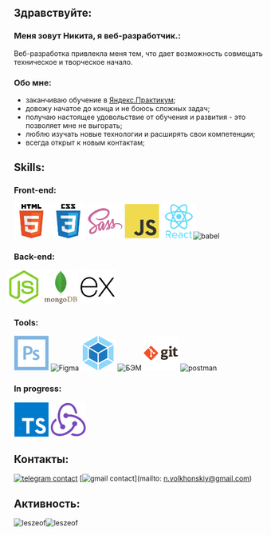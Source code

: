 ## Здравствуйте:
### Меня зовут Никита, я веб-разработчик.:

Веб-разработка привлекла меня тем, что дает возможность совмещать техническое и творческое начало.

### Обо мне:
- заканчиваю обучение в [Яндекс.Практикум](https://praktikum.yandex.ru/web);
- довожу начатое до конца и не боюсь сложных задач;
- получаю настоящее удовольствие от обучения и развития - это позволяет мне не выгорать;
- люблю изучать новые технологии и расширять свои компетенции;
- всегда открыт к новым контактам;

## Skills:
### Front-end:
<p align="left"> 
  <img src="https://raw.githubusercontent.com/devicons/devicon/master/icons/html5/html5-original-wordmark.svg" alt="html5" width="70" height="70" title="html5"/>
  <img src="https://raw.githubusercontent.com/devicons/devicon/master/icons/css3/css3-original-wordmark.svg" alt="css3" width="70" height="70" title="css3"/>
  <img src="https://raw.githubusercontent.com/devicons/devicon/master/icons/sass/sass-original.svg" alt="sass" width="70" height="70" title="sass"/>
  <img src="https://raw.githubusercontent.com/devicons/devicon/master/icons/javascript/javascript-original.svg" alt="javascript" width="70" height="70" title="javascript"/>
  <img src="https://raw.githubusercontent.com/devicons/devicon/master/icons/react/react-original-wordmark.svg" alt="react" width="70" height="70" title="react" title="react"/>
  <img style="margin-left:-10px" src="https://www.vectorlogo.zone/logos/babeljs/babeljs-icon.svg" alt="babel" width="70" height="70" title="babel" />
</p>

### Back-end:
<p>  
  <img src="https://raw.githubusercontent.com/devicons/devicon/master/icons/nodejs/nodejs-original.svg" alt="node js" width="70" height="70" style="margin-left:-15px" title="node js"/>
  <img src="https://raw.githubusercontent.com/devicons/devicon/master/icons/mongodb/mongodb-original-wordmark.svg" alt="MongoDB" width="70" height="70" title="MongoDB"/>
  <img src="https://raw.githubusercontent.com/devicons/devicon/master/icons/express/express-original.svg" width="70" height="70" alt="express js" title="express">
</p>

### Tools:
<p align="left">
  <img src="https://raw.githubusercontent.com/devicons/devicon/master/icons/photoshop/photoshop-line.svg" alt="Photoshop" width="70" height="70" title="Photoshop"/>
  <img src="https://www.vectorlogo.zone/logos/figma/figma-icon.svg" alt="Figma" width="70" height="70" title="Figma"/>
  <img src="https://raw.githubusercontent.com/devicons/devicon/master/icons/webpack/webpack-original.svg" width="70" height="70" alt="Webpack" title="Webpack">
  <img src="https://ru.bem.info/S3zKVZJcFfltyiAz-bWVmw4o3IU.svgd" width="70" height="70" alt="БЭМ" title="БЭМ">
  <img src="https://raw.githubusercontent.com/devicons/devicon/master/icons/git/git-original-wordmark.svg" width="70" height="70" alt="git" title="git">
  <img src="https://www.vectorlogo.zone/logos/getpostman/getpostman-icon.svg" width="70" height="70" alt="postman" title="postman">
</p>
  
### In progress:
<p align="left">
  <img src="https://raw.githubusercontent.com/devicons/devicon/master/icons/typescript/typescript-plain.svg" width="70" height="70" alt="TypeScript" title="TypeScript">
  <img src="https://raw.githubusercontent.com/devicons/devicon/master/icons/redux/redux-original.svg" width="70" height="70" alt="Redux" title="Redux">
</p>

## Контакты:
[<img src="https://www.vectorlogo.zone/logos/telegram/telegram-icon.svg" alt="telegram contact" width="60px" height="60px">](https://t.me/zachem05)
[<img src="https://www.vectorlogo.zone/logos/gmail/gmail-icon.svg" width="60px" alt="gmail contact" height="60px">](mailto: n.volkhonskiy@gmail.com)

## Активность:
<p>
<img align="left" src="https://github-readme-stats.vercel.app/api/top-langs?username=leszeof&show_icons=true&title_color=000000&text_color=000000&bg_color=ffffff&locale=en&layout=compact" alt="leszeof" />
</p>
<p align="left"> <img src="https://komarev.com/ghpvc/?username=leszeof&label=%D0%9F%D1%80%D0%BE%D1%81%D0%BC%D0%BE%D1%82%D1%80%D0%BE%D0%B2%20%D0%BF%D1%80%D0%BE%D1%84%D0%B8%D0%BB%D1%8F&color=e63737&style=flat" alt="leszeof" /></p>
